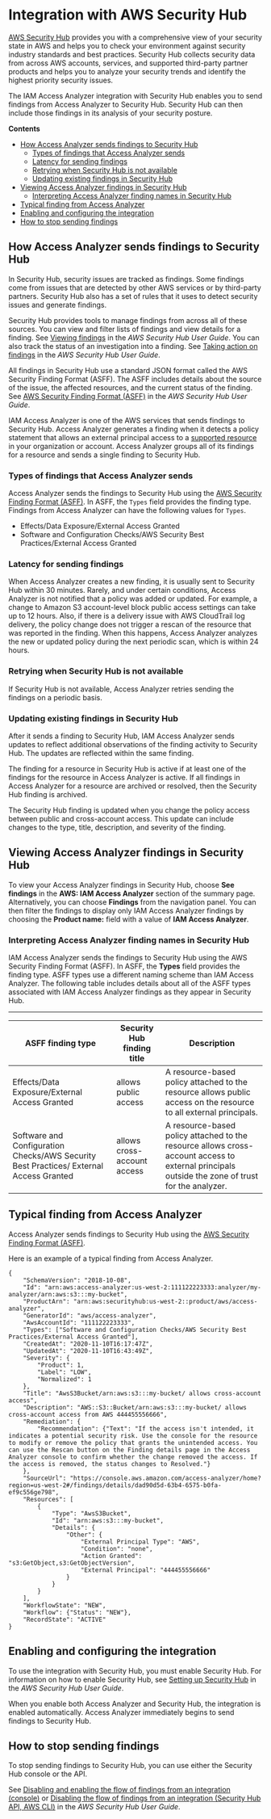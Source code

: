 # Integration with AWS Security Hub<a name="access-analyzer-securityhub-integration"></a>

[AWS Security Hub](https://docs.aws.amazon.com/securityhub/latest/userguide/what-is-securityhub.html) provides you with a comprehensive view of your security state in AWS and helps you to check your environment against security industry standards and best practices\. Security Hub collects security data from across AWS accounts, services, and supported third\-party partner products and helps you to analyze your security trends and identify the highest priority security issues\.

The IAM Access Analyzer integration with Security Hub enables you to send findings from Access Analyzer to Security Hub\. Security Hub can then include those findings in its analysis of your security posture\.

**Contents**
+ [How Access Analyzer sends findings to Security Hub](#access-analyzer-securityhub-integration-sending-findings)
  + [Types of findings that Access Analyzer sends](#access-analyzer-securityhub-integration-finding-types)
  + [Latency for sending findings](#access-analyzer-securityhub-integration-finding-latency)
  + [Retrying when Security Hub is not available](#access-analyzer-securityhub-integration-retry-send)
  + [Updating existing findings in Security Hub](#access-analyzer-securityhub-integration-finding-updates)
+ [Viewing Access Analyzer findings in Security Hub](#access-analyzer-securityhub-integration-viewing-findings)
  + [Interpreting Access Analyzer finding names in Security Hub](#access-analyzer-securityhub-integration-intrepreting-finding-names)
+ [Typical finding from Access Analyzer](#access-analyzer-securityhub-integration-finding-example)
+ [Enabling and configuring the integration](#access-analyzer-securityhub-integration-enable)
+ [How to stop sending findings](#access-analyzer-securityhub-integration-disable)

## How Access Analyzer sends findings to Security Hub<a name="access-analyzer-securityhub-integration-sending-findings"></a>

In Security Hub, security issues are tracked as findings\. Some findings come from issues that are detected by other AWS services or by third\-party partners\. Security Hub also has a set of rules that it uses to detect security issues and generate findings\.

Security Hub provides tools to manage findings from across all of these sources\. You can view and filter lists of findings and view details for a finding\. See [Viewing findings](https://docs.aws.amazon.com/securityhub/latest/userguide/securityhub-findings-viewing.html) in the *AWS Security Hub User Guide*\. You can also track the status of an investigation into a finding\. See [Taking action on findings](https://docs.aws.amazon.com/securityhub/latest/userguide/securityhub-findings-taking-action.html) in the *AWS Security Hub User Guide*\.

All findings in Security Hub use a standard JSON format called the AWS Security Finding Format \(ASFF\)\. The ASFF includes details about the source of the issue, the affected resources, and the current status of the finding\. See [AWS Security Finding Format \(ASFF\)](https://docs.aws.amazon.com/securityhub/latest/userguide/securityhub-findings-format.html) in the *AWS Security Hub User Guide*\.

IAM Access Analyzer is one of the AWS services that sends findings to Security Hub\. Access Analyzer generates a finding when it detects a policy statement that allows an external principal access to a [supported resource](access-analyzer-resources.md) in your organization or account\. Access Analyzer groups all of its findings for a resource and sends a single finding to Security Hub\.

### Types of findings that Access Analyzer sends<a name="access-analyzer-securityhub-integration-finding-types"></a>

Access Analyzer sends the findings to Security Hub using the [AWS Security Finding Format \(ASFF\)](https://docs.aws.amazon.com/securityhub/latest/userguide/securityhub-findings-format.html)\. In ASFF, the `Types` field provides the finding type\. Findings from Access Analyzer can have the following values for `Types`\.
+ Effects/Data Exposure/External Access Granted
+ Software and Configuration Checks/AWS Security Best Practices/External Access Granted

### Latency for sending findings<a name="access-analyzer-securityhub-integration-finding-latency"></a>

When Access Analyzer creates a new finding, it is usually sent to Security Hub within 30 minutes\. Rarely, and under certain conditions, Access Analyzer is not notified that a policy was added or updated\. For example, a change to Amazon S3 account\-level block public access settings can take up to 12 hours\. Also, if there is a delivery issue with AWS CloudTrail log delivery, the policy change does not trigger a rescan of the resource that was reported in the finding\. When this happens, Access Analyzer analyzes the new or updated policy during the next periodic scan, which is within 24 hours\.

### Retrying when Security Hub is not available<a name="access-analyzer-securityhub-integration-retry-send"></a>

If Security Hub is not available, Access Analyzer retries sending the findings on a periodic basis\.

### Updating existing findings in Security Hub<a name="access-analyzer-securityhub-integration-finding-updates"></a>

After it sends a finding to Security Hub, IAM Access Analyzer sends updates to reflect additional observations of the finding activity to Security Hub\. The updates are reflected within the same finding\.

The finding for a resource in Security Hub is active if at least one of the findings for the resource in Access Analyzer is active\. If all findings in Access Analyzer for a resource are archived or resolved, then the Security Hub finding is archived\.

The Security Hub finding is updated when you change the policy access between public and cross\-account access\. This update can include changes to the type, title, description, and severity of the finding\.

## Viewing Access Analyzer findings in Security Hub<a name="access-analyzer-securityhub-integration-viewing-findings"></a>

To view your Access Analyzer findings in Security Hub, choose **See findings** in the **AWS: IAM Access Analyzer** section of the summary page\. Alternatively, you can choose **Findings** from the navigation panel\. You can then filter the findings to display only IAM Access Analyzer findings by choosing the **Product name:** field with a value of **IAM Access Analyzer**\.

### Interpreting Access Analyzer finding names in Security Hub<a name="access-analyzer-securityhub-integration-intrepreting-finding-names"></a>

IAM Access Analyzer sends the findings to Security Hub using the AWS Security Finding Format \(ASFF\)\. In ASFF, the **Types** field provides the finding type\. ASFF types use a different naming scheme than IAM Access Analyzer\. The following table includes details about all of the ASFF types associated with IAM Access Analyzer findings as they appear in Security Hub\.


****  

| ASFF finding type | Security Hub finding title | Description | 
| --- | --- | --- | 
| Effects/Data Exposure/External Access Granted | <resource ARN> allows public access | A resource\-based policy attached to the resource allows public access on the resource to all external principals\. | 
| Software and Configuration Checks/AWS Security Best Practices/ External Access Granted | <resource ARN> allows cross\-account access | A resource\-based policy attached to the resource allows cross\-account access to external principals outside the zone of trust for the analyzer\. | 

## Typical finding from Access Analyzer<a name="access-analyzer-securityhub-integration-finding-example"></a>

Access Analyzer sends findings to Security Hub using the [AWS Security Finding Format \(ASFF\)](https://docs.aws.amazon.com/securityhub/latest/userguide/securityhub-findings-format.html)\.

Here is an example of a typical finding from Access Analyzer\.

```
{
    "SchemaVersion": "2018-10-08",
    "Id": "arn:aws:access-analyzer:us-west-2:111122223333:analyzer/my-analyzer/arn:aws:s3:::my-bucket",
    "ProductArn": "arn:aws:securityhub:us-west-2::product/aws/access-analyzer",
    "GeneratorId": "aws/access-analyzer",
    "AwsAccountId": "111122223333",
    "Types": ["Software and Configuration Checks/AWS Security Best Practices/External Access Granted"],
    "CreatedAt": "2020-11-10T16:17:47Z",
    "UpdatedAt": "2020-11-10T16:43:49Z",
    "Severity": {
        "Product": 1,
        "Label": "LOW",
        "Normalized": 1
    },
    "Title": "AwsS3Bucket/arn:aws:s3:::my-bucket/ allows cross-account access",
    "Description": "AWS::S3::Bucket/arn:aws:s3:::my-bucket/ allows cross-account access from AWS 444455556666",
    "Remediation": {
        "Recommendation": {"Text": "If the access isn't intended, it indicates a potential security risk. Use the console for the resource to modify or remove the policy that grants the unintended access. You can use the Rescan button on the Finding details page in the Access Analyzer console to confirm whether the change removed the access. If the access is removed, the status changes to Resolved."}
    },
    "SourceUrl": "https://console.aws.amazon.com/access-analyzer/home?region=us-west-2#/findings/details/dad90d5d-63b4-6575-b0fa-ef9c556ge798",
    "Resources": [
        {
            "Type": "AwsS3Bucket",
            "Id": "arn:aws:s3:::my-bucket",
            "Details": {
                "Other": {
                    "External Principal Type": "AWS",
                    "Condition": "none",
                    "Action Granted": "s3:GetObject,s3:GetObjectVersion",
                    "External Principal": "444455556666"
                }
            }
        }
    ],
    "WorkflowState": "NEW",
    "Workflow": {"Status": "NEW"},
    "RecordState": "ACTIVE"
}
```

## Enabling and configuring the integration<a name="access-analyzer-securityhub-integration-enable"></a>

To use the integration with Security Hub, you must enable Security Hub\. For information on how to enable Security Hub, see [Setting up Security Hub](https://docs.aws.amazon.com/securityhub/latest/userguide/securityhub-settingup.html) in the *AWS Security Hub User Guide*\.

When you enable both Access Analyzer and Security Hub, the integration is enabled automatically\. Access Analyzer immediately begins to send findings to Security Hub\.

## How to stop sending findings<a name="access-analyzer-securityhub-integration-disable"></a>

To stop sending findings to Security Hub, you can use either the Security Hub console or the API\.

See [Disabling and enabling the flow of findings from an integration \(console\)](https://docs.aws.amazon.com/securityhub/latest/userguide/securityhub-integrations-managing.html#securityhub-integration-findings-flow-console) or [Disabling the flow of findings from an integration \(Security Hub API, AWS CLI\)](https://docs.aws.amazon.com/securityhub/latest/userguide/securityhub-integrations-managing.html#securityhub-integration-findings-flow-disable-api) in the *AWS Security Hub User Guide*\.